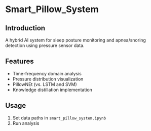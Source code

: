 # Smart_Pillow_System
## Introduction
A hybrid AI system for sleep posture monitoring and apnea/snoring detection using pressure sensor data.

## Features
- Time-frequency domain analysis
- Pressure distribution visualization
- PillowNEt (vs. LSTM and SVM)
- Knowledge distillation implementation

## Usage
1. Set data paths in `smart_pillow_system.ipynb`
2. Run analysis
